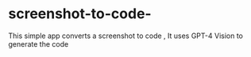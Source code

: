# screenshot-to-code-
This simple app converts a screenshot to code , It uses GPT-4 Vision to generate the code

